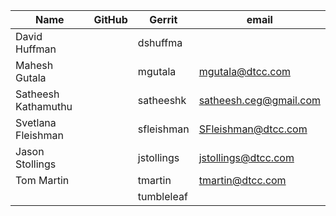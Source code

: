 | Name                | GitHub | Gerrit     | email                  |
|---------------------|--------|------------|------------------------|
| David Huffman       |        | dshuffma   |                        |
| Mahesh Gutala       |        | mgutala    | mgutala@dtcc.com       |
| Satheesh Kathamuthu |        | satheeshk  | satheesh.ceg@gmail.com |
| Svetlana Fleishman  |        | sfleishman | SFleishman@dtcc.com    |
| Jason Stollings     |        | jstollings | jstollings@dtcc.com    |
| Tom Martin          |        | tmartin    | tmartin@dtcc.com       |
|                     |        | tumbleleaf |                        |